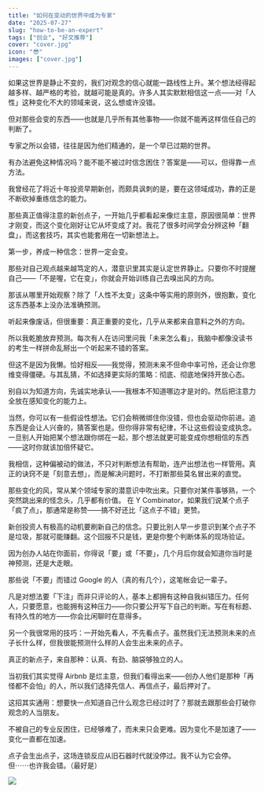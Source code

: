 ```yaml
---
title: "如何在变动的世界中成为专家"
date: "2025-07-27"
slug: "how-to-be-an-expert"
tags: ["创业", "好文推荐"]
cover: "cover.jpg"
icon: "😎"
images: ["cover.jpg"]
---
```

如果这世界是静止不变的，我们对观念的信心就能一路线性上升。某个想法经得起越多样、越严格的考验，就越可能是真的。许多人其实默默相信这一点——对「人性」这种变化不大的领域来说，这么想或许没错。



但对那些会变的东西——也就是几乎所有其他事物——你就不能再这样信任自己的判断了。



专家之所以会错，往往是因为他们精通的，是一个早已过期的世界。



有办法避免这种情况吗？能不能不被过时信念困住？答案是——可以，但得靠一点方法。



我曾经花了将近十年投资早期新创，而颇具讽刺的是，要在这领域成功，靠的正是不断砍掉重练信念的能力。



那些真正值得注意的新创点子，一开始几乎都看起来像烂主意，原因很简单：世界才刚变，而这个变化刚好让它从坏变成了对。我花了很多时间学会分辨这种「翻盘」，而这套技巧，其实也能套用在一切新想法上。



第一步，养成一种信念：世界一定会变。



那些对自己观点越来越笃定的人，潜意识里其实是认定世界静止。只要你不时提醒自己——「不是喔，它在变」，你就会开始训练自己去嗅出风的方向。



那该从哪里开始观察？除了「人性不太变」这条中等实用的原则外，很抱歉，变化这东西基本上没办法准确预测。



听起来像废话，但很重要：真正重要的变化，几乎从来都来自意料之外的方向。



所以我乾脆放弃预测。每次有人在访问里问我「未来怎么看」，我脑中都像没读书的考生一样拼命乱掰出一个听起来不错的答案。



但这不是因为我懒。恰好相反——我觉得，预测未来不但命中率可怜，还会让你思维变得僵硬。与其乱猜，不如选择更实际的策略：彻底、彻底地保持开放心态。



别自以为知道方向，先诚实地承认——我根本不知道哪边才是对的。然后把注意力全放在感知变化的能力上。



当然，你可以有一些假设性想法。它们会稍微绑住你没错，但也会驱动你前进。追东西是会让人兴奋的，猜答案也是。但你得非常有纪律，不让这些假设变成执念。
一旦别人开始把某个想法跟你绑在一起，那个想法就更可能变成你想相信的东西——这时你就该加倍怀疑它。



我相信，这种偏被动的做法，不只对判断想法有帮助，连产出想法也一样管用。真正的诀窍不是「刻意去想」，而是解决问题时，不打断那些莫名冒出来的直觉。



那些变化的风，常从某个领域专家的潜意识中吹出来。只要你对某件事够熟，一个突然跳出来的怪念头，几乎都有价值。
在 Y Combinator，如果我们说某个点子「疯了点」，那通常是称赞——搞不好还比「这点子不错」更赞。



新创投资人有极高的动机要刷新自己的信念。只要比别人早一步意识到某个点子不是垃圾，那就可能赚翻。这个回报不只是钱，更是你整个判断体系的现场验证。



因为创办人站在你面前，你得说「要」或「不要」，几个月后你就会知道你当时是神预测，还是大走眼。



那些说「不要」而错过 Google 的人（真的有几个），这笔帐会记一辈子。



凡是对想法要「下注」而非只评论的人，基本上都拥有这种自我纠错压力。任何人，只要愿意，也能拥有这种压力——你只要公开写下自己的判断。写在有标题、有持久性的地方——你会比闲聊时在意得多。



另一个我很常用的技巧：一开始先看人，不先看点子。虽然我们无法预测未来的点子长什么样，但我很能预测什么样的人会生出未来的点子。



真正的新点子，来自那种：认真、有劲、脑袋够独立的人。



当初我们其实觉得 Airbnb 是烂主意，但我们看得出来——创办人他们是那种「再怪都不会怕」的人，所以我们选择先信人、再信点子，最后押对了。



这招其实通用：想要快一点知道自己什么观念已经过时了？那就去跟那些会打破你观念的人当朋友。



不被自己的专业反困住，已经够难了，而未来只会更难。因为变化不是加速了——变化一直都在加速。



点子会生出点子，这场连锁反应从旧石器时代就没停过。我不认为它会停。
但⋯⋯也许我会错。（最好是）




![](https://prod-files-secure.s3.us-west-2.amazonaws.com/112d0858-5090-4d34-a606-b75eb8d65fd2/46476355-9cf3-4e99-9b7a-3531bc426380/1000202064.png?X-Amz-Algorithm=AWS4-HMAC-SHA256&X-Amz-Content-Sha256=UNSIGNED-PAYLOAD&X-Amz-Credential=ASIAZI2LB466TJXLX3XN%2F20250916%2Fus-west-2%2Fs3%2Faws4_request&X-Amz-Date=20250916T165114Z&X-Amz-Expires=3600&X-Amz-Security-Token=IQoJb3JpZ2luX2VjEBgaCXVzLXdlc3QtMiJGMEQCICuO1bdg1n6R2%2B3ELAzvHr2RW3z7iY8%2Bmubf9SrsKHGmAiBFE5XZgPuCLmJLd6%2FDNLOteJZ1BX7MbSwSXztA3NOLziqIBAiR%2F%2F%2F%2F%2F%2F%2F%2F%2F%2F8BEAAaDDYzNzQyMzE4MzgwNSIMs6XgFlBUhrkuNGs%2BKtwDJBSAYdznIsqS2TTwa%2FWbEKfiKZCnsns44m%2BO50n%2FfX%2B26j83XtCEP%2BPK8YXwVj1pDT9HtsGIMs8DO%2BYmHbIQln%2Bkuk05f%2FUYGcjU9EKdyjYCRoT40Mwj3YmwC2XFNQ4LiSaXSf71BtyErIMQ2NNxwggyW9pDtEo%2B30PguPLhRCupEWqwpeD3VlqXH94FWa1Pug0XY5sX9IQUR6kkQH0kRn%2BG5%2Fs%2BAaEkdpzGi%2BzndgaJZrkIgdO1GsETYEAQ1AR02BQpH1Ny%2F6fRmgjcUQ7i5PV%2BqugtWA6qIMJC%2By%2FMymVY1Cef9k3oz4jFyRYs0HI51Ulg6CMKXkdeelE4Zp9JLtAijplkdLaAZoEeeACp3lqlHhPUq7pGeQxrxpWPedR4dFxQARUMKlijDyeMU%2BqJ28yiwUfG267r2FT4io1JgREYAP1NLu9e8%2F%2BBF4j45YNaszlNuxhQ7zP5%2FlTYH67sPGnTB5J1X3JeeDH3nt4ivu69m4zYghZtRkkn0OHNp08QrQGhSNo2lp34oGpEKfcczqt1snQfIpUCV5lyIPz8BTgtV%2B%2FpPZLbwRuyUvB77M0B3FUMQ3tzrRhgxkET7rdY%2BHkX08XC%2Bgrm8Lxp3b%2BrwjlAL0pr4w7RL1ZW3Fsw75imxgY6pgGJ04iZklXxAMxX9vajQ68DBAz2g%2Fcvj4ph%2FlZZy6Lgv%2B5x180v8r5qCtWpFc2SsQrb8ynfkcSNlsWYZszq2pxDj5qsf%2FR502SNY%2B0H1nztlajBx5ooLFyCZllb77xAIP9H6PVYsqvH%2FZl0NCDOVBZXK9asjVYjXf8hYA7p5mkFHOVorLpNcoO%2F4WuSyRMakub26NLlHj53eT4nlmpRQKIB1hY6k87b&X-Amz-Signature=6d52aba88e5160bc34610f3d9670e722cc37cdd700791ce950ec95bc57dcbb3a&X-Amz-SignedHeaders=host&x-amz-checksum-mode=ENABLED&x-id=GetObject)

